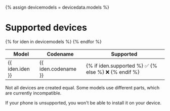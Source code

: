 {% assign devicemodels = devicedata.models %}

# Supported devices
<table>
<thead><tr><th>Model</th><th>Codename</th><th>Supported</th></tr></thead>
{% for iden in devicemodels %}
<tr><td>{{ iden.iden }}</td><td>{{ iden.codename }}</td><td>{% if iden.supported %} ✅ {% else %} ❌ {% endif %}</td></tr>
{% endfor %}
</table>

Not all devices are created equal. Some models use different parts, which are currently incompatible. 

If your phone is unsupported, you won't be able to install it on your device.